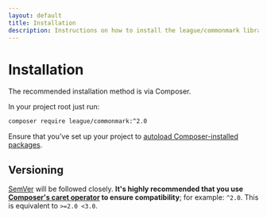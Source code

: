 ```yaml
---
layout: default
title: Installation
description: Instructions on how to install the league/commonmark library
---
```


# Installation

The recommended installation method is via Composer.

In your project root just run:

~~~bash
composer require league/commonmark:^2.0
~~~

Ensure that you’ve set up your project to [autoload Composer-installed packages](https://getcomposer.org/doc/01-basic-usage.md#autoloading).

## Versioning

[SemVer](http://semver.org/) will be followed closely.  **It's highly recommended that you use [Composer's caret operator](https://getcomposer.org/doc/articles/versions.md#caret) to ensure compatibility**; for example: `^2.0`.  This is equivalent to `>=2.0 <3.0`.

